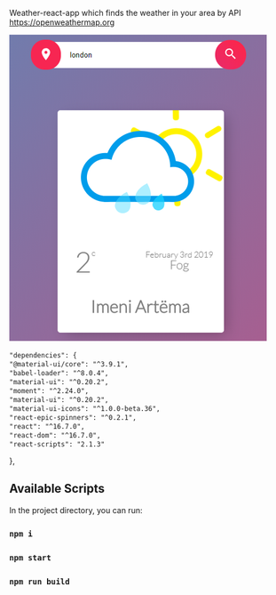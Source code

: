 Weather-react-app which finds the weather in your area by
API https://openweathermap.org

![Alt text](weatherApp.png?raw=true "AppImg")
 
 
 
    "dependencies": {
    "@material-ui/core": "^3.9.1",
    "babel-loader": "^8.0.4",
    "material-ui": "^0.20.2",
    "moment": "^2.24.0",
    "material-ui": "^0.20.2",
    "material-ui-icons": "^1.0.0-beta.36",
    "react-epic-spinners": "^0.2.1",
    "react": "^16.7.0",
    "react-dom": "^16.7.0",
    "react-scripts": "2.1.3"

},

 
 
## Available Scripts

In the project directory, you can run:

### `npm i`

### `npm start`

### `npm run build`
